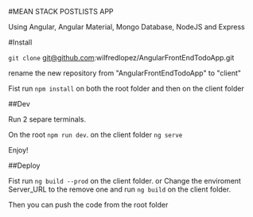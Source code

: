 #MEAN STACK POSTLISTS APP

Using Angular, Angular Material, Mongo Database, NodeJS and Express

#Install

`git clone` git@github.com:wilfredlopez/AngularFrontEndTodoApp.git

rename the new repository from "AngularFrontEndTodoApp" to "client"

Fist run `npm install` on both the root folder and then on the client folder

##Dev

Run 2 separe terminals.

On the root `npm run dev`. on the client folder `ng serve`

Enjoy!

##Deploy

Fist run `ng build --prod` on the client folder. or Change the enviroment Server_URL to the remove one and run `ng build` on the client folder.

Then you can push the code from the root folder
